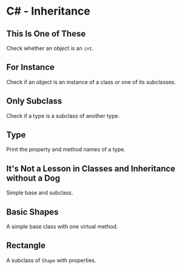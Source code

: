# C# - Inheritance

## This Is One of These
Check whether an object is an `int`.

## For Instance
Check if an object is an instance of a class or one of its subclasses.

## Only Subclass
Check if a type is a subclass of another type.

## Type
Print the property and method names of a type.

## It's Not a Lesson in Classes and Inheritance without a Dog
Simple base and subclass.

## Basic Shapes
A simple base class with one virtual method.

## Rectangle
A subclass of `Shape` with properties.
